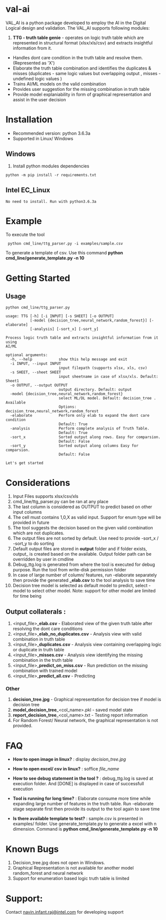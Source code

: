 # val-ai

VAL_AI is a python package developed to employ the AI in the Digital Logical design and validation. 
The VAL_AI supports following modules:

1. **TTG - truth table genie** - operates on logic truth table which are represented in structural format (xlsx/xls/csv) and extracts insightful information from it.

- Handles dont care condition in the truth table and resolve them. (Represented as 'X') 
- Elaborate the truth table combination and identifies the duplicates & misses (duplicates - same logic values but overlapping output , misses - undefined logic values )
- Trains AI/ML models on the valid combination
- Provides user suggestion for the missing combination in truth table
- Provide model explaniability in form of graphical representation and assist in the user decision

# Installation

* Recommended version: python 3.6.3a
* Supported in Linux/ Windows

## Windows 
1. Install python modules dependencies
```
python -m pip install -r requirements.txt
```

## Intel EC_Linux
```
No need to install. Run with python3.6.3a
```

# Example

To execute the tool

```
 python cmd_line/ttg_parser.py -i examples/sample.csv
```

To generate a template of csv. Use this command **python cmd_line/generate_template.py -n 10** 


# Getting Started

## Usage
```
python cmd_line/ttg_parser.py 

usage: TTG [-h] [-i INPUT] [-s SHEET] [-o OUTPUT]
           [-model {decision_tree,neural_network,random_forest}] [-elaborate]
           [-analysis] [-sort_x] [-sort_y]

Process logic truth table and extracts insightful information from it using
AI/ML

optional arguments:
  -h, --help            show this help message and exit
  -i INPUT, --input INPUT
                        input filepath (supports xlsx, xls, csv)
  -s SHEET, --sheet SHEET
                        input sheetname in case of xlsx/xls. Default: Sheet1
  -o OUTPUT, --output OUTPUT
                        output directory. Default: output
  -model {decision_tree,neural_network,random_forest}
                        select ML/DL model. Default: decision_tree . Available
                        Options: decision_tree,neural_network,random_forest
  -elaborate            Perform only elab to expand the dont care condition
                        Default: True
  -analysis             Perform complete analysis of Truth Table. 
                        Default: True
  -sort_x               Sorted output along rows. Easy for comparsion.
                        Default: False
  -sort_y               Sorted output along columns Easy for comparsion.
                        Default: False

Let's get started
```
# Considerations

1. Input Files supports xlsx/csv/xls
2. cmd_line/ttg_parser.py can be ran at any place
3. The last column is considered as OUTPUT to predict based on other input columns
4. The cell must contains 1,0,X as valid input. Support for enum type will be provided in future
5. The tool suggests the decision based on the given valid combination which are not duplicates.
6. The output files are not sorted by default. Use need to provide -sort_x / -sort_y to do sorting
7. Default output files are stored in **output** folder and if folder exists, output_<id> is created based on the available. Output folder path can be overridden by user in cmdline
8. Debug_ttg.log is generated from where the tool is executed for debug purpose. Run the tool from write-disk permission folder
9. In case of large number of column/ features, run -elaborate separately then provide the generated **_elab.csv**  to the tool analysis to save time
10. Decision tree model is selected as default model to predict, select -model to select other model. Note: support for other model are limited for time being

## Output collaterals :
1. <input_file>_**elab.csv** - Elaborated view of the given truth table after resolving the dont care conditions
2. <input_file>_**elab_no_duplicates.csv** - Analysis view with valid combination in truth table
3. <input_file>_**duplicates.csv** - Analysis view containing overlapping logic or duplicate in truth table
4. <input_file>_**misses.csv** - Analysis view identifying the missing combination in the truth table
5. <input_file>_**predict_on_miss.csv** - Run prediction on the missing combination with trained model
6. <input_file>_**predict_all.csv** - Predicting

### Other
1. **decision_tree.jpg** - Graphical representation for decision tree if model is decision tree
2. **model_decision_tree**_<col_name>.pkl - saved model state
3. **report_decision_tree**_<col_name>.txt - Testing report information
4. For Random Forest/ Neural network, the graphical representation is not provided.

# FAQ
* **How to open image in linux?**
:  display *decision_tree.jpg*

* **How to open excel/ csv in linux?**
: soffice *file_name*

* **How to see debug statement in the tool ?**
: debug_ttg.log is saved at execution folder. And [DONE] is displayed in case of successfull execution

* **Tool is running for long time?**
: Elaborate consume more time while expanding large number of features in the truth table. Run -elaborate stage separate first then provide its output to the tool again to save time

* **Is there available template to test?**
: sample.csv is presented in examples/ folder. Use generate_template.py to generate a excel with n dimension. Command is **python cmd_line/generate_template.py -n 10**


# Known Bugs 
1. Decision_tree.jpg does not open in Windows.
2. Graphical Representation is not available for another model random_forest and neural network 
3. Support for enumeration based logic truth table is limited

# Support:
Contact navin.infant.raj@intel.com for developing support


